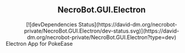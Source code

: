 <center>
  <h2>NecroBot.GUI.Electron</h2>
  [![devDependencies Status](https://david-dm.org/necrobot-private/NecroBot.GUI.Electron/dev-status.svg)](https://david-dm.org/necrobot-private/NecroBot.GUI.Electron?type=dev)
</center>
Electron App for PokeEase
